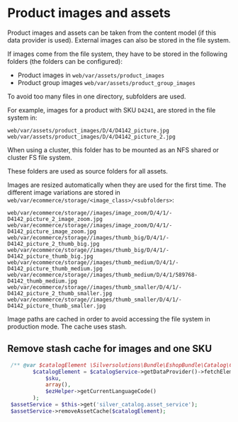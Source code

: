 # Product images and assets

Product images and assets can be taken from the content model (if this data provider is used).
External images can also be stored in the file system. 

If images come from the file system, they have to be stored in the following folders (the folders can be configured):

- Product images in `web/var/assets/product_images`
- Product group images `web/var/assets/product_group_images`

To avoid too many files in one directory, subfolders are used.

For example, images for a product with SKU `D4241`, are stored in the file system in:

``` 
web/var/assets/product_images/D/4/D4142_picture.jpg
web/var/assets/product_images/D/4/D4142_picture_2.jpg
```

When using a cluster, this folder has to be mounted as an NFS shared or cluster FS file system.

These folders are used as source folders for all assets.

Images are resized automatically when they are used for the first time.
The different image variations are stored in `web/var/ecommerce/storage/<image_class>/<subfolders>`:

``` 
web/var/ecommerce/storage//images/image_zoom/D/4/1/-D4142_picture_2_image_zoom.jpg
web/var/ecommerce/storage//images/image_zoom/D/4/1/-D4142_picture_image_zoom.jpg
web/var/ecommerce/storage//images/thumb_big/D/4/1/-D4142_picture_2_thumb_big.jpg
web/var/ecommerce/storage//images/thumb_big/D/4/1/-D4142_picture_thumb_big.jpg
web/var/ecommerce/storage//images/thumb_medium/D/4/1/-D4142_picture_thumb_medium.jpg
web/var/ecommerce/storage//images/thumb_medium/D/4/1/589768-D4142_thumb_medium.jpg
web/var/ecommerce/storage//images/thumb_smaller/D/4/1/-D4142_picture_2_thumb_smaller.jpg
web/var/ecommerce/storage//images/thumb_smaller/D/4/1/-D4142_picture_thumb_smaller.jpg
```

Image paths are cached in order to avoid accessing the file system in production mode. The cache uses stash. 

## Remove stash cache for images and one SKU

``` php
 /** @var $catalogElement \Silversolutions\Bundle\EshopBundle\Catalog\CatalogElement */
        $catalogElement = $catalogService->getDataProvider()->fetchElementBySku(
            $sku,
            array(),
            $ezHelper->getCurrentLanguageCode()
        );
 $assetService = $this->get('silver_catalog.asset_service');
 $assetService->removeAssetCache($catalogElement);
```
